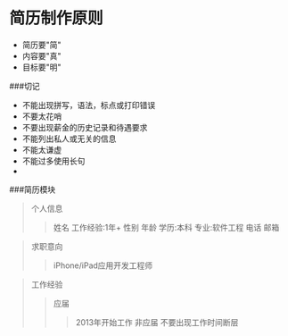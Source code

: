 简历制作原则
====
 * 简历要"简"
 * 内容要"真"
 * 目标要"明"
 

###切记
 * 不能出现拼写，语法，标点或打印错误
 * 不要太花哨
 * 不要出现薪金的历史记录和待遇要求
 * 不能列出私人或无关的信息
 * 不能太谦虚
 * 不能过多使用长句
 * 
 
###简历模块
>个人信息
>>姓名
>>工作经验:1年+
>>性别
>>年龄
>>学历:本科
>>专业:软件工程
>>电话
>>邮箱

>求职意向
>>iPhone/iPad应用开发工程师

>工作经验
>>应届
>>>2013年开始工作
>>非应届
>>>不要出现工作时间断层
>>>
